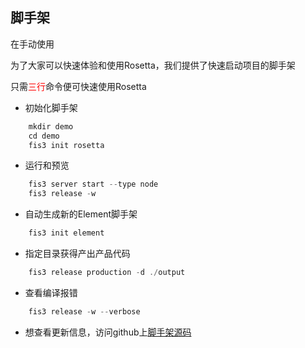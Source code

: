 ## 脚手架

在手动使用

为了大家可以快速体验和使用Rosetta，我们提供了快速启动项目的脚手架

只需<font color="red">三行</font>命令便可快速使用Rosetta


- 初始化脚手架
``` js
    mkdir demo
    cd demo
    fis3 init rosetta
```

- 运行和预览
``` js
    fis3 server start --type node
    fis3 release -w
```

- 自动生成新的Element脚手架
```js
    fis3 init element
```


- 指定目录获得产出产品代码
```js
    fis3 release production -d ./output
```


- 查看编译报错
```js
    fis3 release -w --verbose
```


- 想查看更新信息，访问github上[脚手架源码](https://github.com/fis-scaffold/rosetta)